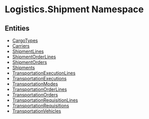 ﻿---
uid: Logistics.Shipment
---
# Logistics.Shipment Namespace

## Entities
- [CargoTypes](Logistics.Shipment.CargoTypes.md)  
- [Carriers](Logistics.Shipment.Carriers.md)  
- [ShipmentLines](Logistics.Shipment.ShipmentLines.md)  
- [ShipmentOrderLines](Logistics.Shipment.ShipmentOrderLines.md)  
- [ShipmentOrders](Logistics.Shipment.ShipmentOrders.md)  
- [Shipments](Logistics.Shipment.Shipments.md)  
- [TransportationExecutionLines](Logistics.Shipment.TransportationExecutionLines.md)  
- [TransportationExecutions](Logistics.Shipment.TransportationExecutions.md)  
- [TransportationModes](Logistics.Shipment.TransportationModes.md)  
- [TransportationOrderLines](Logistics.Shipment.TransportationOrderLines.md)  
- [TransportationOrders](Logistics.Shipment.TransportationOrders.md)  
- [TransportationRequisitionLines](Logistics.Shipment.TransportationRequisitionLines.md)  
- [TransportationRequisitions](Logistics.Shipment.TransportationRequisitions.md)  
- [TransportationVehicles](Logistics.Shipment.TransportationVehicles.md)  

